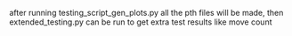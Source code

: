 after running testing_script_gen_plots.py all the pth files will be made, then extended_testing.py can be run to get extra test results like move count
